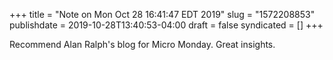 +++
title = "Note on Mon Oct 28 16:41:47 EDT 2019"
slug = "1572208853"
publishdate = 2019-10-28T13:40:53-04:00
draft = false
syndicated = []
+++

Recommend Alan Ralph's blog for Micro Monday. Great insights.
